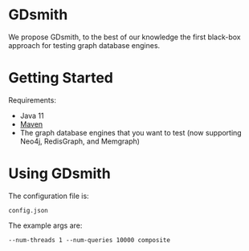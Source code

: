 # GDsmith

We propose GDsmith, to the best of our knowledge the first black-box approach for testing graph database engines.

# Getting Started

Requirements:
* Java 11
* [Maven](https://maven.apache.org/)
* The graph database engines that you want to test (now supporting Neo4j, RedisGraph, and Memgraph)

# Using GDsmith

The configuration file is: 
```
config.json
```
The example args are:
```
--num-threads 1 --num-queries 10000 composite
```
